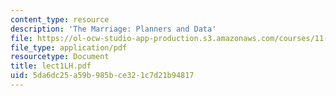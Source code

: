 ```yaml
---
content_type: resource
description: 'The Marriage: Planners and Data'
file: https://ol-ocw-studio-app-production.s3.amazonaws.com/courses/11-521-spatial-database-management-and-advanced-geographic-information-systems-spring-2003/5da6dc25a59b985bce321c7d21b94817_lect1LH.pdf
file_type: application/pdf
resourcetype: Document
title: lect1LH.pdf
uid: 5da6dc25-a59b-985b-ce32-1c7d21b94817
---
```

